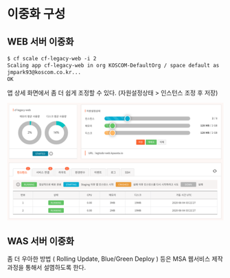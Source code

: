 # 이중화 구성

## WEB 서버 이중화 

```text
$ cf scale cf-legacy-web -i 2
Scaling app cf-legacy-web in org KOSCOM-DefaultOrg / space default as jmpark93@koscom.co.kr...
OK
```

앱 상세 화면에서 좀 더 쉽게 조정할 수 있다. \(자원설정상태 &gt; 인스턴스 조정 후 저장\) 

![](../../.gitbook/assets/image%20%28180%29.png)

## WAS 서버 이중화



좀 더 우아한 방법 \( Rolling Update, Blue/Green Deploy \) 등은 MSA 웹서비스 제작 과정을 통해서 설몀하도록 한다. 



